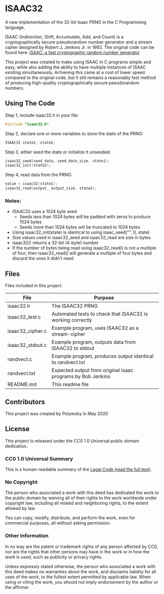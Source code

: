 # ISAAC32
 
A new implementation of the 32-bit Isaac PRNG in the C Programming language.

ISAAC (Indirection, Shift, Accumulate, Add, and Count) is a cryptographically secure pseudorandom number generator and a stream cipher designed by Robert J. Jenkins Jr. in 1993. The original code can be found here: [ISAAC: a fast cryptographic random number generator](http://burtleburtle.net/bob/rand/isaacafa.html)

This project was created to make using ISAAC in C programs simple and easy, while also adding the ability to have multiple instances of ISAAC existing simultaneously. Achieving this came at a cost of lower speed compared to the original code, but
it still remains a reasonably fast method of producing high-quality cryptographically secure pseudorandom numbers.

## Using The Code

Step 1, include isaac32.h in your file:

```C
#include "isaac32.h"
```

Step 2, declare one or more variables to store the state of the PRNG:

```C
ISAAC32 state1, state2;
```

Step 3, either seed the state or initialize it unseeded:

```C
isaac32_seed(seed_data, seed_data_size, state1);
isaac32_init(state2);
```

Step 4, read data from the PRNG:

```C
value = isaac32(state1);
isaac32_read(output, output_size, state2);
```

### Notes:

- ISAAC32 uses a 1024 byte seed
  - Seeds less than 1024 bytes will be padded with zeros to produce 1024 bytes
  - Seeds more than 1024 bytes will be truncated to 1024 bytes
- Using isaac32_init(state) is identical to using isaac_seed("", 0, state)
- Size values used in isaac32_seed and isaac32_read are size in bytes
- isaac32() returns a 32-bit (4-byte) number
- If the number of bytes being read using isaac32_read() is not a multiple of four, then isaac32_read() will generate a multiple of four bytes and discard the ones it didn't need

## Files

Files included in this project.

| File | Purpose |
| ---- | ------- |
| isaac32.h | The ISAAC32 PRNG |
| isaac32_test.c | Automated tests to check that ISAAC32 is working correctly |
| isaac32_cipher.c | Example program, uses ISAAC32 as a stream-cipher |
| isaac32_stdout.c | Example program, outputs data from ISAAC32 to stdout |
| randvect.c | Example program, produces output identical to randvect.txt |
| randvect.txt | Expected output from original Isaac programs by Bob Jenkins |
| README.md | This readme file |


## Contributors

This project was created by Polywoky in May 2020

## License

This project is released under the CC0 1.0 Universal public domain dedication.

### CC0 1.0 Universal Summary

This is a human-readable summary of the [Legal Code (read the full text)](https://creativecommons.org/publicdomain/zero/1.0/legalcode).

### No Copyright

The person who associated a work with this deed has dedicated the work to the public domain by waiving all of their rights to the work worldwide under copyright law, including all related and neighboring rights, to the extent allowed by law.

You can copy, modify, distribute, and perform the work, even for commercial purposes, all without asking permission.

### Other Information

In no way are the patent or trademark rights of any person affected by CC0, nor are the rights that other persons may have in the work or in how the work is used, such as publicity or privacy rights.

Unless expressly stated otherwise, the person who associated a work with this deed makes no warranties about the work, and disclaims liability for all uses of the work, to the fullest extent permitted by applicable law. When using or citing the work, you should not imply endorsement by the author or the affirmer.
